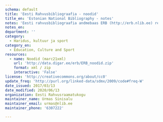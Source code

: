 ```yaml
---
schema: default
title: 'Eesti Rahvusbibliograafia - noodid'
title_en: 'Estonian National Bibliography - notes'
notes: 'Eesti rahvusbibliograafia andmebaas ERB (http://erb.nlib.ee) registreerib andmed rahvusteavikute kohta. Rahvusteavikutena käsitletakse Eestis kõigis keeltes ning välismaal eesti keeles avaldatud väljaandeid, Eesti autorite teoseid ja nende tõlkeid sõltumata nende füüsilisest kandjast (paber, elektrooniline kandja). ERB koostamise põhimõtted on fikseeritud dokumendis Rahvusbibliograafia koostamise alused. Andmebaasi täiendatakse uute andmetega pidevalt, kuid mitte harvemini kui üks kord nädalas.<p><a href="http://erb.nlib.ee/">Eesti rahvusbibliograafia andmebaasi kodulehekülg</a></p><p><a href="http://www.nlib.ee/rahvusbibliograafia/index.php?id=12233">Rahvusbibliograafia koostamise alused</a></p><p><a href="http://data.digar.ee/">Eesti Rahvusraamatukogu avaandmete portaal</a></p>'
notes_en:
department: ''
category:
  - Haridus, kultuur ja sport
category_en:
  - Education, Culture and Sport
resources:
  - name: Noodid (marc21xml)
    url: 'http://data.digar.ee/erb/ERB_noodid.zip'
    format: xml / zip
    interactive: 'False'
license: 'http://creativecommons.org/about/cc0'
update_freq: 'http://purl.org/linked-data/sdmx/2009/code#freq-W'
date_issued: 2017/03/13
date_modified: 2020/06/13
organization: Eesti Rahvusraamatukogu
maintainer_name: Urmas Sinisalu
maintainer_email: urmas@nlib.ee
maintainer_phone: '6307222'

---
```

